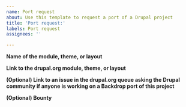 ```yaml
---
name: Port request
about: Use this template to request a port of a Drupal project
title: 'Port request:'
labels: Port request
assignees: ''

---
```


**Name of the module, theme, or layout**
<!-- example: Forum Access -->

**Link to the drupal.org module, theme, or layout**
<!-- example: https://github.com/jenlampton/forum_access -->

**(Optional) Link to an issue in the drupal.org queue asking the Drupal community if anyone is working on a Backdrop port of this project**
<!-- example: https://www.drupal.org/project/forum_access/issues/3070491 -->

**(Optional) Bounty**
<!-- If you have some budget to fund this project, even if it may not reflect
  the value of the work to be done, please note it here. It is very possible
  someone will be interested in doing the work. -->
